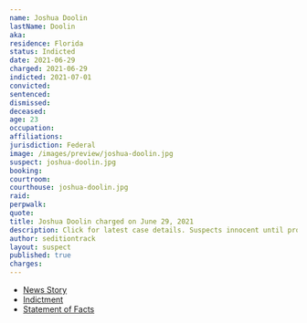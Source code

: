 ```yaml
---
name: Joshua Doolin
lastName: Doolin
aka:
residence: Florida
status: Indicted
date: 2021-06-29
charged: 2021-06-29
indicted: 2021-07-01
convicted:
sentenced:
dismissed:
deceased:
age: 23
occupation:
affiliations:
jurisdiction: Federal
image: /images/preview/joshua-doolin.jpg
suspect: joshua-doolin.jpg
booking:
courtroom:
courthouse: joshua-doolin.jpg
raid:
perpwalk:
quote:
title: Joshua Doolin charged on June 29, 2021
description: Click for latest case details. Suspects innocent until proven guilty.
author: seditiontrack
layout: suspect
published: true
charges:
---
```


- [News Story](https://www.msn.com/en-us/news/crime/plant-city-man-two-others-arrested-in-jan-6-capitol-siege/ar-AALDtyT)
- [Indictment](https://www.justice.gov/usao-dc/case-multi-defendant/file/1410341/download)
- [Statement of Facts](https://www.justice.gov/usao-dc/case-multi-defendant/file/1410336/download)
